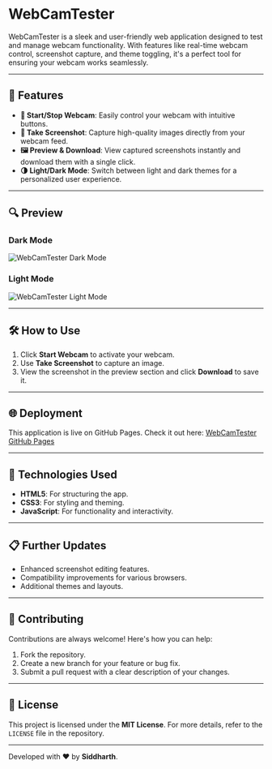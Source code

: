 # WebCamTester

WebCamTester is a sleek and user-friendly web application designed to test and manage webcam functionality. With features like real-time webcam control, screenshot capture, and theme toggling, it's a perfect tool for ensuring your webcam works seamlessly.

---

## 🚀 Features

- **🎥 Start/Stop Webcam**: Easily control your webcam with intuitive buttons.
- **📸 Take Screenshot**: Capture high-quality images directly from your webcam feed.
- **🖼️ Preview & Download**: View captured screenshots instantly and download them with a single click.
- **🌗 Light/Dark Mode**: Switch between light and dark themes for a personalized user experience.

---

## 🔍 Preview

### Dark Mode
![WebCamTester Dark Mode](https://raw.githubusercontent.com/your-username/webcamtester/main/images/AkkaDarkMode.png)

### Light Mode
![WebCamTester Light Mode](https://raw.githubusercontent.com/your-username/webcamtester/main/images/AkkaTalksWithHerBF.png)

---

## 🛠️ How to Use

1. Click **Start Webcam** to activate your webcam.
2. Use **Take Screenshot** to capture an image.
3. View the screenshot in the preview section and click **Download** to save it.

---

## 🌐 Deployment

This application is live on GitHub Pages. Check it out here:
[WebCamTester GitHub Pages](https://your-username.github.io/webcamtester/)

---

## 🧰 Technologies Used

- **HTML5**: For structuring the app.
- **CSS3**: For styling and theming.
- **JavaScript**: For functionality and interactivity.

---

## 📋 Further Updates

- Enhanced screenshot editing features.
- Compatibility improvements for various browsers.
- Additional themes and layouts.

---

## 🤝 Contributing

Contributions are always welcome! Here's how you can help:

1. Fork the repository.
2. Create a new branch for your feature or bug fix.
3. Submit a pull request with a clear description of your changes.

---


## 📜 License

This project is licensed under the **MIT License**. For more details, refer to the `LICENSE` file in the repository.

---

Developed with ❤️ by **Siddharth**.
